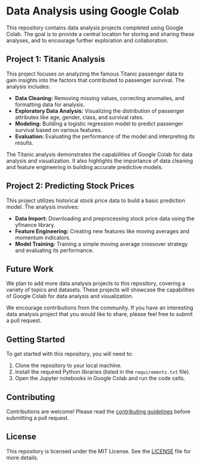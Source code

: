 # Data Analysis using Google Colab

This repository contains data analysis projects completed using Google Colab. The goal is to provide a central location for storing and sharing these analyses, and to encourage further exploration and collaboration.

## Project 1: Titanic Analysis

This project focuses on analyzing the famous Titanic passenger data to gain insights into the factors that contributed to passenger survival. The analysis includes:

* **Data Cleaning:** Removing missing values, correcting anomalies, and formatting data for analysis.
* **Exploratory Data Analysis:** Visualizing the distribution of passenger attributes like age, gender, class, and survival rates.
* **Modeling:** Building a logistic regression model to predict passenger survival based on various features.
* **Evaluation:** Evaluating the performance of the model and interpreting its results.

The Titanic analysis demonstrates the capabilities of Google Colab for data analysis and visualization. It also highlights the importance of data cleaning and feature engineering in building accurate predictive models.

## Project 2: Predicting Stock Prices

This project utilizes historical stock price data to build a basic prediction model. The analysis involves:

* **Data Import:** Downloading and preprocessing stock price data using the yfinance library.
* **Feature Engineering:** Creating new features like moving averages and momentum indicators.
* **Model Training:** Training a simple moving average crossover strategy and evaluating its performance.

## Future Work

We plan to add more data analysis projects to this repository, covering a variety of topics and datasets. These projects will showcase the capabilities of Google Colab for data analysis and visualization.

We encourage contributions from the community. If you have an interesting data analysis project that you would like to share, please feel free to submit a pull request.

## Getting Started

To get started with this repository, you will need to:

1. Clone the repository to your local machine.
2. Install the required Python libraries (listed in the `requirements.txt` file).
3. Open the Jupyter notebooks in Google Colab and run the code cells.

## Contributing

Contributions are welcome! Please read the [contributing guidelines](CONTRIBUTING.md) before submitting a pull request.

## License

This repository is licensed under the MIT License. See the [LICENSE](LICENSE) file for more details.
